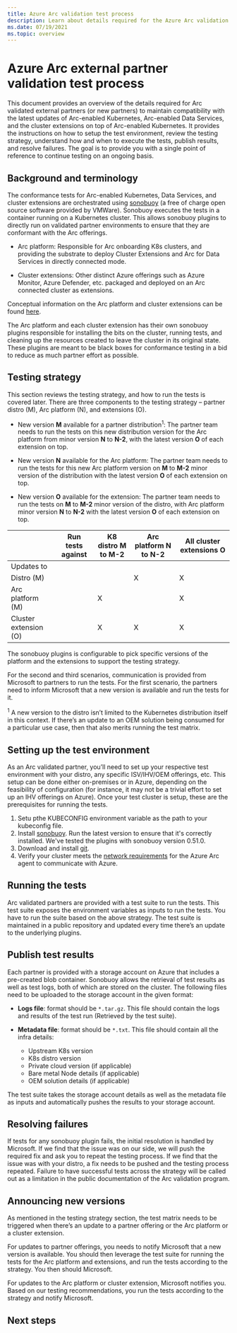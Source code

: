 ```yaml
---
title: Azure Arc validation test process
description: Learn about details required for the Azure Arc validation process to conform to the Arc-enabled Kubernetes, Data Services, and cluster extensions.
ms.date: 07/19/2021
ms.topic: overview
---
```


# Azure Arc external partner validation test process

This document provides an overview of the details required for Arc validated external partners (or new partners) to maintain compatibility with the latest updates of Arc-enabled Kubernetes, Arc-enabled Data Services, and the cluster extensions on top of Arc-enabled Kubernetes. It provides the instructions on how to setup the test environment, review the testing strategy, understand how and when to execute the tests, publish results, and resolve failures. The goal is to provide you with a single point of reference to continue testing on an ongoing basis.

## Background and terminology

The conformance tests for Arc-enabled Kubernetes, Data Services, and cluster extensions are orchestrated using [sonobuoy](https://github.com/vmware-tanzu/sonobuoy) (a free of charge open source software provided by VMWare). Sonobuoy executes the tests in a container running on a Kubernetes cluster. This allows sonobuoy plugins to directly run on validated partner environments to ensure that they are conformant with the Arc offerings.  

- Arc platform: Responsible for Arc onboarding K8s clusters, and providing the substrate to deploy Cluster Extensions and Arc for Data Services in directly connected mode.

- Cluster extensions: Other distinct Azure offerings such as Azure Monitor, Azure Defender, etc. packaged and deployed on an Arc connected cluster as extensions.

Conceptual information on the Arc platform and cluster extensions can be found [here](kubernetes/conceptual-agent-architecture.md). 

The Arc platform and each cluster extension has their own sonobuoy plugins responsible for installing the bits on the cluster, running tests, and cleaning up the resources created to leave the cluster in its original state. These plugins are meant to be black boxes for conformance testing in a bid to reduce as much partner effort as possible.

## Testing strategy

This section reviews the testing strategy, and how to run the tests is covered later. There are three components to the testing strategy – partner distro (M), Arc platform (N), and extensions (O). 

- New version **M** available for a partner distribution<sup>1</sup>: The partner team needs to run the tests on this new distribution version for the Arc platform from minor version **N** to **N-2**, with the latest version **O** of each extension on top.

- New version **N** available for the Arc platform: The partner team needs to run the tests for this new Arc platform version on **M** to **M-2** minor version of the distribution with the latest version **O** of each extension on top.

- New version **O** available for the extension: The partner team needs to run the tests on **M** to **M-2** minor version of the distro, with Arc platform minor version **N** to **N-2** with the latest version **O** of each extension on top.

| |Run tests against |K8 distro **M** to **M-2** |Arc platform **N** to **N-2** |All cluster extensions **O** |
|--|----------|----------|----------|----------|
|Updates to|||||
|Distro (M) |||X |X |
|Arc platform (M) ||X ||X |
|Cluster extension (O) ||X |X |X |

The sonobuoy plugins is configurable to pick specific versions of the platform and the extensions to support the testing strategy. 

For the second and third scenarios, communication is provided from Microsoft to partners to run the tests. For the first scenario, the partners need to inform Microsoft that a new version is available and run the tests for it. 

<sup>1</sup> A new version to the distro isn’t limited to the Kubernetes distribution itself in this context. If there’s an update to an OEM solution being consumed for a particular use case, then that also merits running the test matrix.

## Setting up the test environment

As an Arc validated partner, you’ll need to set up your respective test environment with your distro, any specific ISV/IHV/OEM offerings, etc. This setup can be done either on-premises or in Azure, depending on the feasibility of configuration (for instance, it may not be a trivial effort to set up an IHV offerings on Azure). Once your test cluster is setup, these are the prerequisites for running the tests.

1. Setu pthe KUBECONFIG environment variable as the path to your kubeconfig file.
1. Install [sonobuoy](https://github.com/vmware-tanzu/sonobuoy#installation). Run the latest version to ensure that it's correctly installed. We've tested the plugins with sonobuoy version 0.51.0.
1. Download and install [git](https://git-scm.com/downloads).
1. Verify your cluster meets the [network requirements](kubernetes/quickstart-connect-cluster?tabs=azure-cli.md#meet-network-requirements) for the Azure Arc agent to communicate with Azure.

## Running the tests

Arc validated partners are provided with a test suite to run the tests. This test suite exposes the environment variables as inputs to run the tests. You have to run the suite based on the above strategy. The test suite is maintained in a public repository and updated every time there’s an update to the underlying plugins.

## Publish test results

Each partner is provided with a storage account on Azure that includes a pre-created blob container. Sonobuoy allows the retrieval of test results as well as test logs, both of which are stored on the cluster. The following files need to be uploaded to the storage account in the given format: 

- **Logs file**: format should be `*.tar.gz`. This file should contain the logs and results of the test run (Retrieved by the test suite). 

- **Metadata file**: format should be `*.txt`. This file should contain all the infra details: 

   - Upstream K8s version 
   - K8s distro version 
   - Private cloud version (if applicable) 
   - Bare metal Node details (if applicable) 
   - OEM solution details (if applicable) 

The test suite takes the storage account details as well as the metadata file as inputs and automatically pushes the results to your storage account.

## Resolving failures

If tests for any sonobuoy plugin fails, the initial resolution is handled by Microsoft. If we find that the issue was on our side, we will push the required fix and ask you to repeat the testing process. If we find that the issue was with your distro, a fix needs to be pushed and the testing process repeated. Failure to have successful tests across the strategy will be called out as a limitation in the public documentation of the Arc validation program.

## Announcing new versions

As mentioned in the testing strategy section, the test matrix needs to be triggered when there’s an update to a partner offering or the Arc platform or a cluster extension.  

For updates to partner offerings, you needs to notify Microsoft that a new version is available. You should then leverage the test suite for running the tests for the Arc platform and extensions, and run the tests according to the strategy. You then should Microsoft. 

For updates to the Arc platform or cluster extension, Microsoft notifies you. Based on our testing recommendations, you run the tests according to the strategy and notify Microsoft.

## Next steps